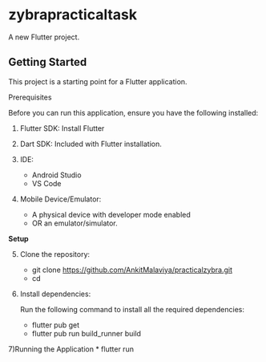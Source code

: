 # zybrapracticaltask

A new Flutter project.

## Getting Started

This project is a starting point for a Flutter application.


Prerequisites

Before you can run this application, ensure you have the following installed:

1) Flutter SDK: Install Flutter

2) Dart SDK: Included with Flutter installation.

3) IDE:
   * Android Studio
   * VS Code

4) Mobile Device/Emulator:

   * A physical device with developer mode enabled
   * OR an emulator/simulator.

**Setup**

5) Clone the repository:

   * git clone <https://github.com/AnkitMalaviya/practicalzybra.git>
   * cd <practicalzybra>

6) Install dependencies:

    Run the following command to install all the required dependencies:

    * flutter pub get
    * flutter pub run build_runner build


7)Running the Application
    * flutter run
